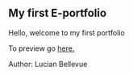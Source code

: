 ## My first E-portfolio

Hello, welcome to my first portfolio

To preview go <a href='https://lucianbellevue.github.io/My-E-portfolio/'>here.</a>

Author: Lucian Bellevue
